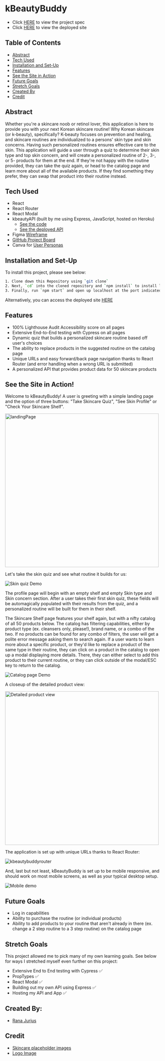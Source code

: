 # kBeautyBuddy

- Click [HERE](https://frontend.turing.edu/projects/module-3/showcase.html) to view the project spec
- Click [HERE](https://kbeautybuddy.vercel.app/) to view the deployed site

## Table of Contents

- [Abstract](#abstract)
- [Tech Used](#tech-used)
- [Installation and Set-Up](#installation-and-set-up)
- [Features](#features)
- [See the Site in Action](#see-the-site-in-action)
- [Future Goals](#future-goals)
- [Stretch Goals](#stretch-goals)
- [Created By](#created-by)
- [Credit](#credit)

## Abstract

Whether you're a skincare noob or retinol lover, this application is here to provide you with your next Korean skincare routine! Why Korean skincare (or k-beauty), specifically? K-beauty focuses on prevention and healing, and skincare routines are individualized to a persons' skin type and skin concerns. Having such personalized routines ensures effective care to the skin. This application will guide a user through a quiz to determine their skin type and top skin concern, and will create a personalized routine of 2-, 3-, or 5- products for them at the end. If they're not happy with the routine provided, they can take the quiz again, or head to the catalog page and learn more about all of the available products. If they find something they prefer, they can swap that product into their routine instead. 

## Tech Used

- React
- React Router
- React Modal
- kbeautyAPI (built by me using Express, JavaScript, hosted on Heroku)
  - [See the code](https://github.com/rjur11/kbeautyAPI)
  - [See the deployed API](https://kbeauty-api.herokuapp.com/api/v1/skincare)
- Figma [Wireframe](https://www.figma.com/file/dcjF8rPND3Nm1W8FdwoPlj/Kbeauty-Solo-Project?node-id=0%3A1)
- [GitHub Project Board](https://github.com/rjur11/kbeautybuddy/projects/1)
- Canva for [User Personas](https://www.canva.com/design/DAE5rHxQcCQ/c-9SWtOYnefbwD4TskCyVg/view?utm_content=DAE5rHxQcCQ&utm_campaign=designshare&utm_medium=link&utm_source=sharebutton)

## Installation and Set-Up

To install this project, please see below:

```bash
1. Clone down this Repository using `git clone`
2. Next, `cd` into the cloned repository and `npm install` to install library dependancies
3. Finally, run `npm start` and open up localhost at the port indicated to view the webpage
```

Alternatively, you can access the deployed site [HERE](https://kbeautybuddy.vercel.app/)

## Features

- 100% Lighthouse Audit Accessibility score on all pages
- Extensive End-to-End testing with Cypress on all pages
- Dynamic quiz that builds a personalized skincare routine based off user's choices
- The ability to replace products in the suggested routine on the catalog page
- Unique URLs and easy forward/back page navigation thanks to React Router (and error handling when a wrong URL is submitted)
- A personalized API that provides product data for 50 skincare products


## See the Site in Action!

Welcome to kBeautyBuddy! A user is greeting with a simple landing page and the option of three buttons: "Take Skincare Quiz", "See Skin Profile" or "Check Your Skincare Shelf". 


<img width="500" alt="landingPage" src="https://user-images.githubusercontent.com/69861203/156960782-63a41048-aed1-4f94-a3fc-f2c4c41118fa.png">



Let's take the skin quiz and see what routine it builds for us:

![Skin quiz Demo](https://media.giphy.com/media/eQHZzxscojjoKN61e3/giphy.gif)

The profile page will begin with an empty shelf and empty Skin type and Skin concern section. After a user takes their first skin quiz, these fields will be automagically populated with their results from the quiz, and a personalized routine will be built for them in their shelf. 


The Skincare Shelf page features your shelf again, but with a nifty catalog of all 50 products below. The catalog has filtering capabilities, either by product type (ex. cleansers only, please!), brand name, or a combo of the two. If no products can be found for any combo of filters, the user will get a polite error message asking them to search again. If a user wants to learn more about a specific product, or they'd like to replace a product of the same type in their routine, they can click on a product in the catalog to open up a modal displaying more details. There, they can either select to add this product to their current routine, or they can click outside of the modal/ESC key to return to the catalog.

![Catalog page Demo](https://media.giphy.com/media/tO6MhbOQIwgtOUB3gz/giphy.gif)

A closeup of the detailed product view: 

<img width="500" alt="Detailed product view" src="https://user-images.githubusercontent.com/69861203/156960663-53b62444-5945-4cd7-a4cc-ed421bbb9de2.png">

The application is set up with unique URLs thanks to React Router:

![kbeautybuddyrouter](https://user-images.githubusercontent.com/69861203/156961833-b6ee9787-7c47-4822-99f6-a0a7a2c53c24.png)

And, last but not least, kBeautyBuddy is set up to be mobile responsive, and should work on most mobile screens, as well as your typical desktop setup.

![Mobile demo](https://media.giphy.com/media/LrRsM56twJdhVyGHYz/giphy.gif)

## Future Goals

- Log in capabilities
- Ability to purchase the routine (or individual products)
- Ability to add products to your routine that aren't already in there (ex. change a 2 step routine to a 3 step routine) on the catalog page

## Stretch Goals

This project allowed me to pick many of my own learning goals. See below for ways I stretched myself even further on this project:

- Extensive End to End testing with Cypress ✅
- PropTypes ✅
- React Modal ✅
- Building out my own API using Express ✅
- Hosting my API and App ✅

## Created By:

- [Rana Jurjus](https://github.com/rjur11)

## Credit

- [Skincare placeholder images](https://pngtree.com/freepng/cartoon-beauty-skincare-cosmetics-icon_5776522.html)
- [Logo Image](https://pngtree.com/freepng/water-cream-skin-care-products-care-products-skin-care-kit_3896800.html)
